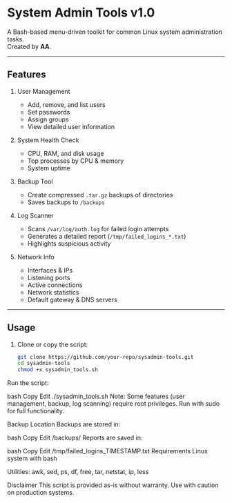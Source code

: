 # System Admin Tools v1.0

A Bash-based menu-driven toolkit for common Linux system administration tasks.  
Created by **AA**.

---

## Features

1. User Management
   - Add, remove, and list users
   - Set passwords
   - Assign groups
   - View detailed user information

2. System Health Check
   - CPU, RAM, and disk usage
   - Top processes by CPU & memory
   - System uptime

3. Backup Tool
   - Create compressed `.tar.gz` backups of directories
   - Saves backups to `/backups`

4. Log Scanner
   - Scans `/var/log/auth.log` for failed login attempts
   - Generates a detailed report (`/tmp/failed_logins_*.txt`)
   - Highlights suspicious activity

5. Network Info
   - Interfaces & IPs
   - Listening ports
   - Active connections
   - Network statistics
   - Default gateway & DNS servers

---

## Usage

1. Clone or copy the script:
   ```bash
   git clone https://github.com/your-repo/sysadmin-tools.git
   cd sysadmin-tools
   chmod +x sysadmin_tools.sh
Run the script:

bash
Copy
Edit
./sysadmin_tools.sh
Note: Some features (user management, backup, log scanning) require root privileges.
Run with sudo for full functionality.

Backup Location
Backups are stored in:

bash
Copy
Edit
/backups/
Reports are saved in:

bash
Copy
Edit
/tmp/failed_logins_TIMESTAMP.txt
Requirements
Linux system with bash

Utilities: awk, sed, ps, df, free, tar, netstat, ip, less

Disclaimer
This script is provided as-is without warranty.
Use with caution on production systems.
